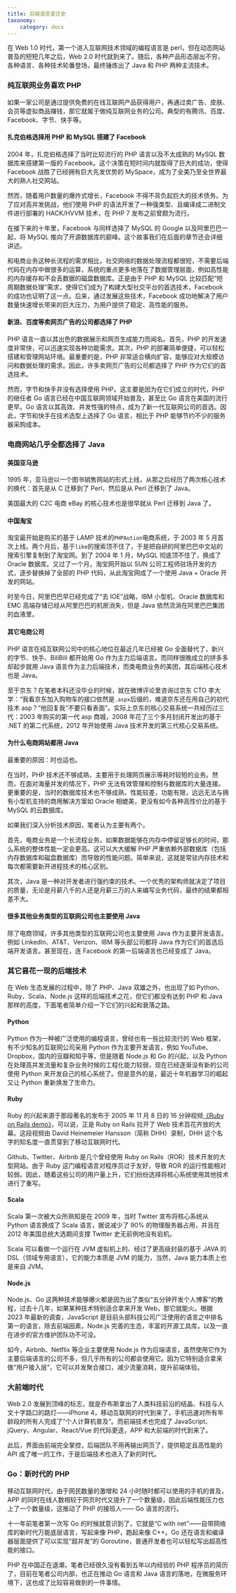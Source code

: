 ```yaml
---
title: 后端语言变迁史
taxonomy:
    category: docs
---
```


在 Web 1.0 时代，第一个进入互联网技术领域的编程语言是 perl，但在动态网站普及的短短几年之后，Web 2.0 时代就到来了。随后，各种产品形态层出不穷，各种语言、各种技术轮番登场，最终锤炼出了 Java 和 PHP 两种主流技术。

### 纯互联网业务喜欢 PHP

如果一家公司是通过提供免费的在线互联网产品获得用户，再通过卖广告、皮肤、会员等虚拟商品赚钱，那它就属于做纯互联网业务的公司。典型的有腾讯、百度、Facebook、字节、快手等。

#### 扎克伯格选择用 PHP 和 MySQL 搭建了 Facebook

2004 年，扎克伯格选择了当时比较流行的 PHP 语言以及不太成熟的 MySQL 数据库来搭建第一版的 Facebook。这个决策在短时间内就取得了巨大的成功，使得 Facebook 战胜了已经拥有巨大先发优势的 MySpace，成为了全美乃至全世界最大的熟人社交网站。

然而，随着用户数量的爆炸式增长，Facebook 不得不背负起巨大的技术债务。为了应对高并发挑战，他们使用 PHP 的语法开发了一种强类型、且编译成二进制文件进行部署的 HACK/HVVM 技术，在 PHP 7 发布之前曾颇为流行。

在接下来的十年里，Facebook 与同样选择了 MySQL 的 Google 以及阿里巴巴一起，将 MySQL 推向了开源数据库的巅峰。这个故事我们在后面的章节还会详细讲述。

和电商业务这种长流程的需求相比，社交网络的数据处理流程都很短，不需要后端代码在内存中做很多的运算，系统的重点更多地落在了数据管理层面，例如高性能的内存缓存和不会丢数据的磁盘数据库。正是由于 PHP 和 MySQL 比较匹配“短周期数据处理”需求，使得它们成为了构建大型社交平台的首选技术，Facebook 的成功也证明了这一点。后来，通过发展这些技术，Facebook 成功地解决了用户数量快速增长带来的巨大压力，为用户提供了稳定、高性能的服务。

#### 新浪、百度等卖网页广告的公司都选择了 PHP

PHP 语言一直以其出色的数据展示和网页生成能力而闻名。首先，PHP 的开发速度非常快，可以迅速实现各种功能需求。其次，PHP 的部署简单便捷，可以轻松搭建和管理网站环境。最重要的是，PHP 非常适合横向扩容，能够应对大规模访问和数据处理的需求。因此，许多卖网页广告的公司都选择了 PHP 作为它们的首选技术。

然而，字节和快手并没有选择使用 PHP。这主要是因为在它们成立的时代，PHP 的继任者 Go 语言已经在中国互联网领域开始普及，甚至比 Go 语言在美国的流行更早。Go 语言以其高效、并发性强的特点，成为了新一代互联网公司的首选。因此，字节和快手在技术选型上选择了 Go 语言，相比于 PHP 能够节约不少的服务器采购成本。

### 电商网站几乎全都选择了 Java

#### 美国亚马逊

1995 年，亚马逊以一个图书销售网站的形式上线，从那之后经历了两次核心技术的换代：首先是从 C 迁移到了 Perl，然后是从 Perl 迁移到了 Java。

美国最大的 C2C 电商 eBay 的核心技术也是很早就从 Perl 迁移到 Java 了。

#### 中国淘宝

淘宝最开始是购买的基于 LAMP 技术的`PHPAution`电商系统，于 2003 年 5 月首次上线。两个月后，基于`like`的搜索顶不住了，于是把自研的阿里巴巴中文站的搜索引擎复制到了淘宝网。到了 2004 年 1 月，MySQL 彻底顶不住了，换成了 Oracle 数据库。又过了一个月，淘宝网开始以 SUN 公司工程师驻场开发的方式，逐步替换掉了全部的 PHP 代码，从此淘宝网成了一个使用 Java + Oracle 开发的网站。

时至今日，阿里巴巴早已经完成了“去 IOE”战略，IBM 小型机、Oracle 数据库和 EMC 高端存储已经从阿里巴巴的机房消失，但是 Java 依然流淌在阿里巴巴集团的血液里。

#### 其它电商公司

PHP 语言在纯互联网公司中的核心地位在最近几年已经被 Go 全面替代了，新兴的字节、快手、BiliBili 都开始用 Go 作为主力后端语言。而同样很晚成立的拼多多却起步就用 Java 语言作为主力后端技术，而类电商业务的美团，其后端核心技术也是 Java。

至于京东？在笔者本科还没毕业的时候，就在微博评论里咨询过京东 CTO 李大学：“我看京东加入购物车的接口依然是`.aspx`后缀的，难道京东还在用自己的初代技术 asp？”他回复我“不要只看表面”。实际上京东的核心交易系统一共经历过三代：2003 年购买的第一代 asp 商城，2008 年花了三个多月封闭开发出的基于 .NET 的第二代系统，2012 年开始使用 Java 技术开发的第三代核心交易系统。

#### 为什么电商网站都用 Java

最重要的原因：时也运也。

在当时，PHP 技术还不够成熟，主要用于处理网页展示等耗时较短的业务。然而，在面对海量并发的情况下，PHP 无法有效管理和控制与数据库的大量连接。更重要的是，当时的数据库技术也不够成熟，性能较差，功能有限，远远无法与拥有小型机支持的商用解决方案如 Oracle 相媲美，更没有如今各种高性价比的基于 MySQL 的云数据库。

如果我们深入分析技术原因，笔者认为主要有两个。

首先，电商业务是一个长流程业务。如果数据能够在内存中停留足够长的时间，那么系统的整体性能一定会更高。这可以大大缓解 PHP 严重依赖外部数据库（包括内存数据库和磁盘数据库）而导致的性能问题。简单来说，这就是常驻内存技术和每次都需要新开进程技术的核心区别。

其次，Java 是一种对开发者进行强约束的技术。一个优秀的架构师就决定了项目的质量，无论是月薪八千的人还是月薪三万的人来编写业务代码，最终的结果都相差不大。

#### 很多其他业务类型的互联网公司也主要使用 Java

除了电商领域，许多其他类型的互联网公司也主要使用 Java 作为主要开发语言。例如 LinkedIn、AT&T、Verizon、IBM 等头部公司都将 Java 作为它们的首选后端开发语言。甚至现在，连 Facebook 的第一后端语言也已经变成了 Java。

### 其它昙花一现的后端技术

在 Web 生态发展的过程中，除了 PHP、Java 双雄之外，也出现了如 Python、Ruby、Scala、Node.js 这样的后端技术之花，但它们都没有达到 PHP 和 Java 那样的高度，下面笔者简单介绍一下它们的兴起和衰落之路。

#### Python

Python 作为一种被广泛使用的编程语言，曾经也有一些比较流行的 Web 框架，有不少知名的互联网公司采用 Python 作为主要开发语言，例如 YouTube、Dropbox，国内的豆瓣和知乎等，但是随着 Node.js 和 Go 的兴起，以及 Python 在处理高并发流量和复杂业务时候的工程化能力较弱，现在已经逐渐没有新的公司使用 Python 来开发自己的核心系统了。但是意外的是，最近十年机器学习的崛起又让 Python 重新焕发了生命力。

#### Ruby

Ruby 的兴起来源于那段著名的发布于 2005 年 11 月 8 日的 16 分钟视频[《Ruby on Rails demo》](https://www.youtube.com/watch?v=Gzj723LkRJY)，可以说，正是 Ruby on Rails 拉开了 Web 技术百花齐放的大幕。这段视频由 David Heinemeier Hansson（简称 DHH）录制，DHH 这个名字的知名度一直贯穿到了移动互联网时代。

Github、Twitter、Airbnb 是几个曾经使用 Ruby on Rails（ROR）技术开发的大型网站。由于 Ruby 这门编程语言对程序员过于友好，导致 ROR 的运行性能相对较弱。因此，随着这些公司的用户量上升，它们纷纷选择将核心系统使用其他技术进行了重写。

#### Scala

Scala 第一次被大众所熟知是在 2009 年，当时 Twitter 宣布将核心系统从 Python 语言换成了 Scala 语言，据说减少了 90% 的物理服务器占用，并且在 2012 年美国总统大选期间支撑 Twitter 史无前例地没有宕机。

Scala 可以看做一个运行在 JVM 虚拟机上的、经过了更高级封装的基于 JAVA 的 DSL（领域专用语言），它的能力本质是 JVM 的能力，当然，Java 能力本质上也是来自 JVM。

#### Node.js

Node.js、Go 这两种技术能够爆火都是因为出了类似“五分钟开发个人博客”的教程，过去十几年，如果某种技术特别适合拿来开发 Web，那它就能火。根据 2023 年最新的调查，JavaScript 是目前头部科技公司广泛使用的语言之中排名第一的语言，除去前端因素，Node.js 完善的生态，丰富的开源工具库，以及一直在进步的官方维护团队功不可没。

如今，Airbnb、Netflix 等企业主要使用 Node.js 作为后端语言，虽然使用它作为主要后端语言的公司不多，但几乎所有的公司都会使用它。因为它特别适合拿来做“用户接入层”，它可以并发聚合接口，减少流量消耗，提升前端体验。

### 大前端时代

Web 2.0 发展到顶峰的标志，就是乔布斯拿出了人类科技前沿的结晶、科技与人文十字路口的路灯——iPhone 4，移动互联网的时代到来了，手机迅速对所有年龄段的所有人完成了“个人计算机普及”。而前端技术也完成了 JavaScript、jQuery、Angular、React/Vue 的代际更迭，APP 和大前端的时代到来了。

此后，界面由前端完全掌控，后端团队不用再输出网页了，提供稳定且高性能的 API 成了唯一的工作，于是后端技术也进入了新的时代。

### Go：新时代的 PHP

移动互联网时代，由于网民数量的激增和 24 小时随时都可以使用的手机的普及，APP 的同时在线人数相较于网页时代又提升了一个数量级，因此后端性能压力也上了一个数量级，这推动了 PHP 的接班人—— Go 语言的流行。

十一年前笔者第一次写 Go 的时候就意识到了，它就是“C with net”——自带网络库的新时代万能底层语言，写起来像 PHP，跑起来像 C++。Go 还在语言和编译器层面提供了可以实现“超并发”的 Goroutine，普通开发者也可以轻松写出超高性能的接口。

PHP 在中国正在退潮，笔者已经很久没有看到五年以内经验的 PHP 程序员的简历了，目前在笔者公司内部，也正在推动 Go 语言和 Java 语言的落地，在微服务环境下，这也成了比较容易做到的一件事情。
